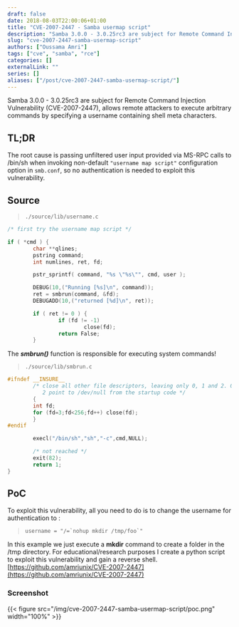 ```yaml
---
draft: false
date: 2018-08-03T22:00:06+01:00
title: "CVE-2007-2447 - Samba usermap script"
description: "Samba 3.0.0 - 3.0.25rc3 are subject for Remote Command Injection Vulnerability (CVE-2007-2447)"
slug: "cve-2007-2447-samba-usermap-script"
authors: ["Oussama Amri"]
tags: ["cve", "samba", "rce"]
categories: []
externalLink: ""
series: []
aliases: ["/post/cve-2007-2447-samba-usermap-script/"]
---
```


Samba 3.0.0 - 3.0.25rc3 are subject for Remote Command Injection Vulnerability (CVE-2007-2447), allows remote attackers to execute arbitrary commands by specifying a username containing shell meta characters.

## TL;DR
The root cause is passing unfiltered user input provided via MS-RPC
calls to /bin/sh when invoking non-default ``"username map script"`` configuration option in `smb.conf`, so no authentication is needed to exploit this vulnerability.

## Source

> `./source/lib/username.c`

```c
/* first try the username map script */

if ( *cmd ) {
        char **qlines;
        pstring command;
        int numlines, ret, fd;

        pstr_sprintf( command, "%s \"%s\"", cmd, user );

        DEBUG(10,("Running [%s]\n", command));
        ret = smbrun(command, &fd);
        DEBUGADD(10,("returned [%d]\n", ret));

        if ( ret != 0 ) {
                if (fd != -1)
                        close(fd);
                return False;
        }
```
The ***smbrun()*** function is responsible for executing system commands!

> `./source/lib/smbrun.c`

```c
#ifndef __INSURE__
        /* close all other file descriptors, leaving only 0, 1 and 2. 0 and
           2 point to /dev/null from the startup code */
        {
        int fd;
        for (fd=3;fd<256;fd++) close(fd);
        }
#endif

        execl("/bin/sh","sh","-c",cmd,NULL);  

        /* not reached */
        exit(82);
        return 1;
}
```
## PoC
To exploit this vulnerability, all you need to do is to change the username for authentication to :

> ``` username = "/=`nohup mkdir /tmp/foo`" ```

In this example we just execute a **mkdir** command to create a folder in the /tmp directory.
For educational/research purposes I create a python script to exploit this vulnerability and gain a reverse shell.
[https://github.com/amriunix/CVE-2007-2447](https://github.com/amriunix/CVE-2007-2447)

### Screenshot
{{< figure src="/img/cve-2007-2447-samba-usermap-script/poc.png" width="100%" >}}
